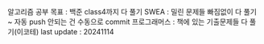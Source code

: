 알고리즘 공부
목표 : 백준 class4까지 다 풀기
SWEA : 밀린 문제들 빠짐없이 다 풀기~ 자동 push 안되는 건 수동으로 commit
프로그래머스 : 책에 있는 기출문제들 다 풀기(이코테)
last update : 20241114